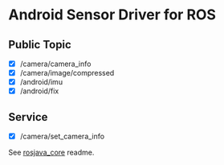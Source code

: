 # Android Sensor Driver for ROS

## Public Topic

- [x] /camera/camera_info
- [x] /camera/image/compressed
- [x] /android/imu
- [x] /android/fix

## Service

- [x] /camera/set_camera_info


See [rosjava_core](https://github.com/rosjava/rosjava_core) readme.



